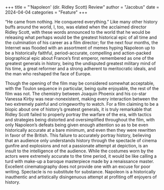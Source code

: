 +++
title = "'Napoleon' (dir. Ridley Scott) Review"
author = "Jacobus"
date = 2024-04-04
categories = "Feature"
+++

“He came from nothing. He conquered everything.” Like many other history buffs around the world, I, too, was elated when the acclaimed director Ridley Scott, with these words announced to the world that he would be releasing what perhaps would be the greatest historical epic of all time and the culmination of his career as a film director; for the next four months, the Internet was flooded with an assortment of memes hyping Napoleon up to be a historically faithful, period-accurate, compelling and action-packed biographical epic about France’s first emperor, remembered as one of the greatest generals in history, being the undisputed greatest military mind of his time, a great reformer and a strong adherent to meritocratic ideals, and the man who reshaped the face of Europe. 

Though the opening of the film may be considered somewhat acceptable, with the Toulon sequence in particular, being quite enjoyable, the rest of the film was not. The chemistry between Joaquin Phoenix and his co-star Vanessa Kirby was near-nonexistent, making every interaction between the two extremely painful and cringeworthy to watch. For a film claiming to be a biopic about one of history’s greatest generals, it is truly remarkable that Ridley Scott failed to properly portray the warfare of the era, with tactics and strategies being distorted and oversimplified throughout the film, with only Napoleon’s defeats being given enough attention so as to be even historically accurate at a bare minimum, and even then they were rewritten in favor of the British. This failure to accurately portray history, believing that an audience only understands history through the spectacle of cinema gunfire and explosions and not a passionate attempt at depiction, is an insult to the intelligence of the audience. While the costumes worn by the actors were extremely accurate to the time period, it would be like calling a turd with make-up a baroque masterpiece made by a renaissance master. Excellent cinematography does not provide one with an excuse for poor writing. Spectacle is no substitute for substance. Napoleon is a historically inauthentic and artistically disingenuous attempt at profiting off enjoyers of history.
